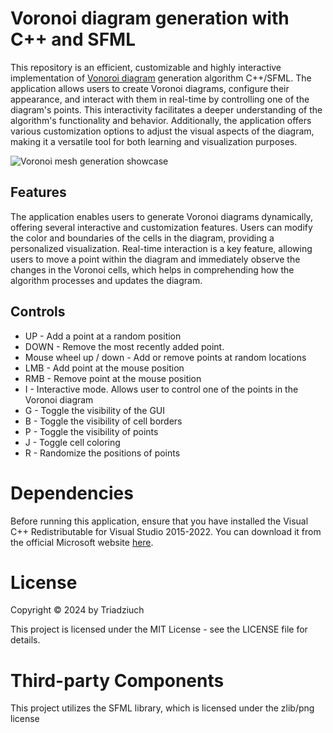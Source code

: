 # Voronoi diagram generation with C++ and SFML
This repository is an efficient, customizable and highly interactive implementation of [Vonoroi diagram](https://en.wikipedia.org/wiki/Voronoi_diagram) generation algorithm C++/SFML. The application allows users to create Voronoi diagrams, configure their appearance, and interact with them in real-time by controlling one of the diagram's points. This interactivity facilitates a deeper understanding of the algorithm's functionality and behavior. Additionally, the application offers various customization options to adjust the visual aspects of the diagram, making it a versatile tool for both learning and visualization purposes.

![Voronoi mesh generation showcase](https://github.com/Triadziuch/Voronoi-mesh-generator/assets/75269577/d9316c0c-54c7-49cd-bfbf-cd2d18829c2c)

## Features
The application enables users to generate Voronoi diagrams dynamically, offering several interactive and customization features. Users can modify the color and boundaries of the cells in the diagram, providing a personalized visualization. Real-time interaction is a key feature, allowing users to move a point within the diagram and immediately observe the changes in the Voronoi cells, which helps in comprehending how the algorithm processes and updates the diagram.

## Controls
* UP - Add a point at a random position
* DOWN - Remove the most recently added point.
* Mouse wheel up / down - Add or remove points at random locations
* LMB - Add point at the mouse position
* RMB - Remove point at the mouse position
* I - Interactive mode. Allows user to control one of the points in the Voronoi diagram
* G - Toggle the visibility of the GUI
* B - Toggle the visibility of cell borders
* P - Toggle the visibility of points
* J - Toggle cell coloring
* R - Randomize the positions of points

# Dependencies
Before running this application, ensure that you have installed the Visual C++ Redistributable for Visual Studio 2015-2022. You can download it from the official Microsoft website [here](https://support.microsoft.com/en-us/help/2977003/the-latest-supported-visual-c-downloads).

# License
Copyright © 2024 by Triadziuch

This project is licensed under the MIT License - see the LICENSE file for details.


# Third-party Components
This project utilizes the SFML library, which is licensed under the zlib/png license
